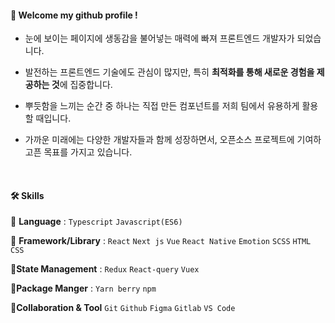 ####  :wave: Welcome my github profile !
  
- 눈에 보이는 페이지에 생동감을 불어넣는 매력에 빠져 프론트엔드 개발자가 되었습니다.

- 발전하는 프론트엔드 기술에도 관심이 많지만, 특히 **최적화를 통해 새로운 경험을 제공하는 것**에 집중합니다.

- 뿌듯함을 느끼는 순간 중 하나는 직접 만든 컴포넌트를 저희 팀에서 유용하게 활용할 때입니다.

- 가까운 미래에는 다양한 개발자들과 함께 성장하면서, 오픈소스 프로젝트에 기여하고픈 목표를 가지고 있습니다.
  
<br/>
  
####  🛠  Skills

📕 **Language** : `Typescript` `Javascript(ES6)`

📗 **Framework/Library** : `React` `Next js` `Vue` `React Native` `Emotion` `SCSS` `HTML` `CSS`

📙**State Management** : `Redux` `React-query` `Vuex`

📘**Package Manger** : `Yarn berry` `npm`

📔**Collaboration  & Tool** `Git` `Github` `Figma` `Gitlab` `VS Code`

